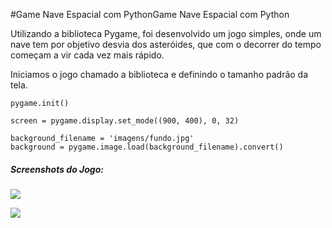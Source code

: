 #Game Nave Espacial com PythonGame Nave Espacial com Python

Utilizando a biblioteca Pygame, foi desenvolvido um jogo simples, onde um nave tem por objetivo desvia dos asteróides, que com o decorrer do tempo começam a vir cada vez mais rápido.

Iniciamos o jogo chamado a biblioteca e definindo o tamanho padrão da tela.

    pygame.init()
    
    screen = pygame.display.set_mode((900, 400), 0, 32)
    
    background_filename = 'imagens/fundo.jpg'
    background = pygame.image.load(background_filename).convert()

##### Screenshots do Jogo:

[![](https://i.imgur.com/RsuOsEO.jpg)](https://i.imgur.com/RsuOsEO.jpg)

[![](https://i.imgur.com/O1b7fzt.jpg)](https://i.imgur.com/O1b7fzt.jpg)
